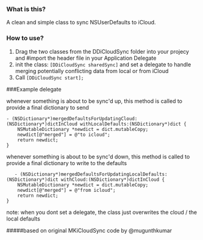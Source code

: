 ### What is this?
A clean and simple class to sync NSUserDefaults to iCloud.

### How to use?
1. Drag the two classes from the DDiCloudSync folder into your projecy and #import the header file in your Application Delegate
2. init the class: `[DDiCloudSync sharedSync]` and set a delegate to handle merging potentially conflicting data from local or from iCloud
3. Call `[DDiCloudSync start];`	

###Example delegate

whenever something is about to be sync'd up, this method is called to provide a final dictionary to send

    - (NSDictionary*)mergedDefaultsForUpdatingCloud:(NSDictionary*)dictInCloud withLocalDefaults:(NSDictionary*)dict {
        NSMutableDictionary *newdict = dict.mutableCopy;
        newdict[@"merged"] = @"to icloud";
        return newdict;
    }

whenever something is about to be sync'd down, this method is called to provide a final dictionary to write to the defaults


       - (NSDictionary*)mergedDefaultsForUpdatingLocalDefaults:(NSDictionary*)dict withCloud:(NSDictionary*)dictInCloud {
        NSMutableDictionary *newdict = dict.mutableCopy;
        newdict[@"merged"] = @"from icloud";
        return newdict;
    }

note: when you dont set a delegate, the class just overwrites the cloud / the local defaults

#####based on original MKiCloudSync code by @mugunthkumar

